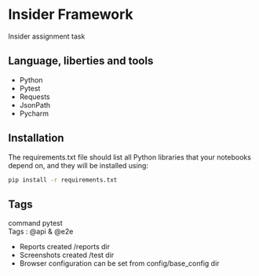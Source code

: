 
# Insider Framework

Insider assignment task

## Language, liberties and tools
* Python
* Pytest
* Requests
* JsonPath
* Pycharm
## Installation

The requirements.txt file should list all Python libraries that your notebooks depend on, and they will be installed using:

```bash
pip install -r requirements.txt
```
   

## Tags
command pytest \
Tags : @api & @e2e

* Reports created /reports dir
* Screenshots created /test dir
* Browser configuration can be set from config/base_config dir
